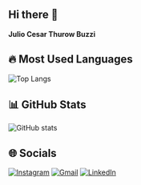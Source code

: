## Hi there 👋
**Julio Cesar Thurow Buzzi**

## 🔥 Most Used Languages
![Top Langs](https://github-readme-stats.vercel.app/api/top-langs/?username=JulioBuzzi&layout=compact&langs_count=8&theme=dark)

## 📊 GitHub Stats
![GitHub stats](https://github-readme-stats.vercel.app/api?username=JulioBuzzi&show_icons=true&theme=dark)


## 🌐 Socials
[![Instagram](https://img.shields.io/badge/-Instagram-E4405F?style=for-the-badge&logo=instagram&logoColor=white)](https://www.instagram.com/juliocesar_1900/)
[![Gmail](https://img.shields.io/badge/-Gmail-D14836?style=for-the-badge&logo=gmail&logoColor=white)](mailto:juliocesar.thurowbuzzi@gmail.com)
[![LinkedIn](https://img.shields.io/badge/-LinkedIn-blue?style=for-the-badge&logo=linkedin&logoColor=white)](https://linkedin.com/in/juliobuzzi)








